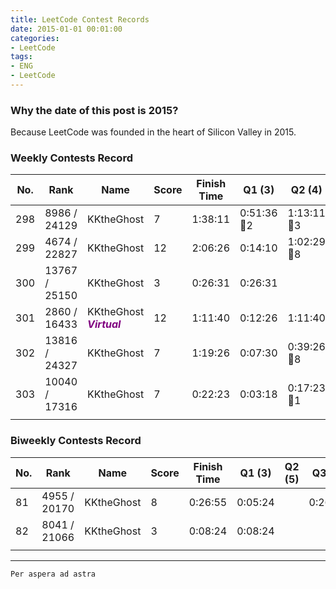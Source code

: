 ```yaml
---
title: LeetCode Contest Records
date: 2015-01-01 00:01:00
categories:
- LeetCode
tags: 
- ENG
- LeetCode
---
```

### **Why the date of this post is 2015?**
Because LeetCode was founded in the heart of Silicon Valley in 2015.

### **Weekly Contests Record**
| No. | Rank | Name | Score | Finish Time  | Q1 (3) | Q2 (4) | Q3 (5) | Q4 (6) |
|  ----  |  ----  | ----  |----  | ----  |----  | ----  |----  | ----  |
| 298 |8986 / 24129| KKtheGhost  | 7 | 1:38:11 |  0:51:36🐞2 |  1:13:11🐞3 | | |
| 299 |4674 / 22827| KKtheGhost  | 12 | 2:06:26 | 0:14:10 | 1:02:29🐞8 | 1:26:26 | |
| 300 | 13767 / 25150 |	KKtheGhost | 3 | 0:26:31 | 0:26:31 ||||
| 301 | 2860 / 16433 | KKtheGhost <font color="Purple"><b><i>Virtual</b></i></font> | 12 | 1:11:40 | 0:12:26 | 1:11:40 | 0:48:20 | |
|302|13816 / 24327|	KKtheGhost| 	7|	1:19:26|	 0:07:30|	 0:39:26🐞8|||
|303|10040 / 17316|	KKtheGhost| 	7|	0:22:23|	 0:03:18|	 0:17:23🐞1|||	
| | | | | | | | | |

### **Biweekly Contests Record**
| No. | Rank | Name | Score | Finish Time  | Q1 (3) | Q2 (5) | Q3 (5) | Q4 (6) |
|  ----  |  ----  | ----  |----  | ----  |----  | ----  |----  | ----  |
| 81 |4955 / 20170 | KKtheGhost  | 8 | 0:26:55 |  0:05:24 | |0:26:55 | |
| 82 | 8041 / 21066 | KKtheGhost | 3 | 0:08:24 | 0:08:24 | | | |
| | | | | | | | | |

---
`Per aspera ad astra`